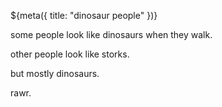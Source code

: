 ${meta({
	title: "dinosaur people"
})}
<p>some people look like dinosaurs when they walk.</p>
<p>other people look like storks.</p>
<p>but mostly dinosaurs.</p>
<p>rawr.</p>

